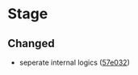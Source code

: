 # Stage

## Changed

- seperate internal logics ([57e032](https://github.com/oceanroleplay/discord.ts/commit/57e032a765bee0a66a7f36fabdde0499319606a8))
